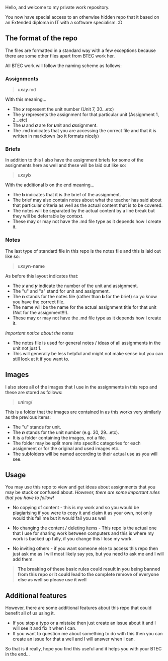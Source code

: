 Hello, and welcome to my private work repository.

You now have special access to an otherwise hidden repo that it based on an Extended diploma in IT with a software specialism. :D

## The format of the repo

The files are formatted in a standard way with a few exceptions because there are some other files apart from BTEC work her. 

All BTEC work will follow the naming scheme as follows:

### Assignments 

> u***x***a***y***.md

With this meaning...

* The ***x*** represent the unit number (Unit 7, 30...etc)
* The ***y*** represents the assignment for that particular unit (Assignment 1, 2...etc)
* The ***u*** and ***a*** are for ***u***nit and ***a***ssignment. 
* The .md indicates that you are accessing the correct file and that it is written in markdown (so it formats nicely)

### Briefs

In addition to this I also have the assignment briefs for some of the assignments here as well and these will be laid out like so:

> u***x***a***y*****b**

With the additional b on the end meaning...

* The **b** indicates that it is the brief of the assignment. 
* The brief may also contain notes about what the teacher has said about that particular criteria as well as the actual content that is to be covered. 
* The notes will be separated by the actual content by a line break but they will be deferrable by context. 
* These may or may not have the .md file type as it depends how I create it.

### Notes

The last type of standard file in this repo is the notes file and this is laid out like so:

> u***x***a***y*****n**-**name**

As before this layout indicates that:

* The ***x*** and ***y*** indicate the number of the unit and assignment. 
* The \"u\" and \"a\" stand for unit and assignment.
* The **n** stands for the notes file (rather than **b** for the brief) so yo know you have the correct file.
* The name will be the name for the actual assignment title for that unit (Not for the assignment!!!).
* These may or may not have the .md file type as it depends how I create it.

*Important notice about the notes*

* The notes file is used for general notes / ideas of all assignments in the unit not just 1.
* This will generally be less helpful and might not make sense but you can still look at it if you want to. 

## Images

I also store all of the images that I use in the assignments in this repo and these are stored as follows:

> u***n***img/

This is a folder that the images are contained in as this works very similarly as the previous items: 

* The \"u\" stands for unit. 
* The ***n*** stands for the unit number (e.g. 30, 29...etc).
* It is a folder containing the images, not a file.
* The folder may be split more into specific categories for each assignment or for the original and used images etc..
* The subfolders will be named according to their actual use as you will see. 

## Usage

You may use this repo to view and get ideas about assignments that you may be stuck or confused about. *However, there are some important rules that you have to follow!*

* No copying of content - this is my work and so you would be plagiarising if you were to copy it and claim it as your own, not only would this fail me but it would fail you as well

* No changing the content / deleting items - This repo is the actual one that I use for sharing work between computers and this is where my work is backed up fully, if you change this I lose my work.

* No inviting others - if you want someone else to access this repo then just ask me as I will most likely say yes, but you need to ask me and I will add them. 

> **The breaking of these basic rules could result in you being banned from this repo or it could lead to the complete remove of everyone else as well so please use it well**

## Additional features

However, there are some additional features about this repo that could benefit all of us using it.

* If you stop a typo or a mistake then just create an issue about it and I will see it and fix it when I can.
* If you want to question me about something to do with this then you can create an issue for that a well and I will answer when I can. 

So that is it really, hope you find this useful and it helps you with your BTEC in the end...
